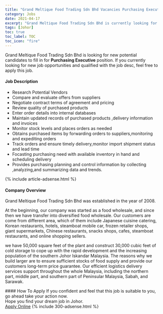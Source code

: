 ```yaml
---
title: "Grand Meltique Food Trading Sdn Bhd Vacancies Purchasing Executive" 
category: Jobs 
date: 2021-04-17 
excerpt: "Grand Meltique Food Trading Sdn Bhd is currently looking for suitable person to fill in the Purchasing Executive which based in Johor" 
tags: [Johor] 
toc: true 
toc_label: TOC 
toc_icon: "fire" 
--- 
```


<p>Grand Meltique Food Trading Sdn Bhd is looking for new potential candidates to fill in for <b>Purchasing Executive</b> position. If you currently looking for new job opportunities and qualified with the job desc, feel free to apply this job.
</p><div><div><h4>Job Description</h4></div><div><div><span><div><ul><li>Research Potential Vendors</li><li>Compare and evaluate offers from suppliers</li><li>Negotiate contract terms of agreement and pricing</li><li>Review quality of purchased products</li><li>Enter order details into internal databases</li><li>Maintain updated records of purchased products ,delivery information and invoices</li><li>Monitor stock levels and places orders as needed</li><li>Obtains purchased items by forwarding orders to suppliers,monitoring and expediting orders</li><li>Track orders and ensure timely delivery,monitor import shipment status and lead time</li><li>Focasting purchasing need with available inventory in hand and scheduling delivery</li><li>Provides purchasing planning and control information by collecting ,analyzing,and summarizing data and trends.</li></ul></div></span></div></div></div> 
{% include article-adsense.html %} 
<div><div><h4>Company Overview</h4></div><div><div><span><div><p>Grand Meltique Food Trading Sdn Bhd was established in the year of 2008.</p><p>At the beginning, our company was started as a food wholesale, and since then we have transfer into diversified food wholesale. Our customers are come from different area, which of them include Japanese cuisine catering, Korean restaurants, hotels, steamboat mobile car, frozen retailer shops, giant supermarkets, Chinese restaurants, snacks shops, cafes, steamboat restaurants, and online shopping sellers.</p><p>we have 50,000 square feet of the plant and construct 30,000 cubic feet of cold storage to cope up with the rapid development and the increasing population of the southern Johor Iskandar Malaysia. The reasons why we build larger are to ensure sufficient stocks of food supply and provide our customers long-term price guarantee. Our efficient logistics delivery services support throughout the whole Malaysia, including the northern part, middle part, and southern part of Peninsular Malaysia, Sabah, and Sarawak.</p></div></span></div></div></div> 
#### How To Apply 
If you confident and feel that this job is suitable to you, go ahead take your action now. <br/> 
Hope you find your dream job in Johor. <br/> 
<a href="https://www.jobstreet.com.my/en/job/purchasing-executive-4539465?jobId=jobstreet-my-job-4539465&" class="btn btn--info" target="_blank" rel="nofollow noopenner">Apply Online</a> 
{% include 300-adsense.html %} 